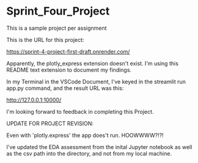 # Sprint_Four_Project
 This is a sample project per assignment
 
This is the URL for this project:

https://sprint-4-project-first-draft.onrender.com/

Apparently, the plotly_express extension doesn't exist. I'm using this README text extension to document my findings.

In my Terminal in the VSCode Document, I've keyed in the streamlit run app.py command, and the result URL was this:

http://127.0.0.1:10000/

I'm looking forward to feedback in completing this Project.

UPDATE FOR PROJECT REVISION:

Even with 'plotly.express' the app does't run. HOOWWWW?!?!

I've updated the EDA assessment from the inital Jupyter notebook as well as the csv path into the directory, and not from my local machine.

